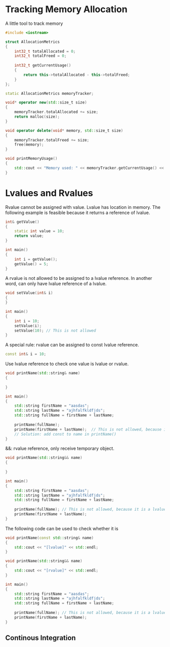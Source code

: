 # Tracking Memory Allocation
A little tool to track memory
``` cpp
#include <iostream>

struct AllocationMetrics
{
    int32_t totalAllocated = 0;
    int32_t totalFreed = 0;
    
    int32_t getCurrentUsage()
    {
        return this->totalAllocated - this->totalFreed;
    }
};

static AllocationMetrics memoryTracker;

void* operator new(std::size_t size)
{
    memoryTracker.totalAllocated += size;
    return malloc(size);
}

void operator delete(void* memory, std::size_t size)
{
    memoryTracker.totalFreed += size;
    free(memory);
}

void printMemoryUsage()
{
    std::cout << "Memory used: " << memoryTracker.getCurrentUsage() << "byts\n";
}
```

# Lvalues and Rvalues
Rvalue cannot be assigned with value. Lvalue has location in memory.
The following example is feasible because it returns a reference of lvalue.
``` cpp
int& getValue()
{
    static int value = 10;
    return value;
}

int main()
{
    int i = getValue();
    getValue() = 5;
}
```

A  rvalue is not allowed to be assigned to a lvalue reference. In another word, can only have lvalue reference of a lvalue.
``` cpp
void setValue(int& i)
{
}

int main()
{
    int i = 10;
    setValue(i);
    setValue(10); // This is not allowed
}
```

A special rule: rvalue can be assigned to const lvalue reference.
``` cpp
const int& i = 10;
```

Use lvalue reference to check one value is lvalue or rvalue.
``` cpp
void printName(std::string& name)
{
    
}

int main()
{
    std::string firstName = "aasdas";
    std::string lastName = "ajhfalfkldfjds";
    std::string fullName = firstName + lastName;
    
    printName(fullName);
    printName(firstName + lastName);  // This is not allowed, because it is a rvalue.
    // Solution: add const to name in printName()
}
```

&&: rvalue reference, only receive temporary object.
``` cpp
void printName(std::string&& name)
{
    
}

int main()
{
    std::string firstName = "aasdas";
    std::string lastName = "ajhfalfkldfjds";
    std::string fullName = firstName + lastName;
  
    printName(fullName); // This is not allowed, because it is a lvalue.
    printName(firstName + lastName);
}
```

The following code can be used to check whether it is 
``` cpp
void printName(const std::string& name)
{
    std::cout << "[lvalue]" << std::endl;
}

void printName(std::string&& name)
{
    std::cout << "[rvalue]" << std::endl;
}

int main()
{
    std::string firstName = "aasdas";
    std::string lastName = "ajhfalfkldfjds";
    std::string fullName = firstName + lastName;
    
    printName(fullName); // This is not allowed, because it is a lvalue.
    printName(firstName + lastName);
}
```

## Continous Integration
